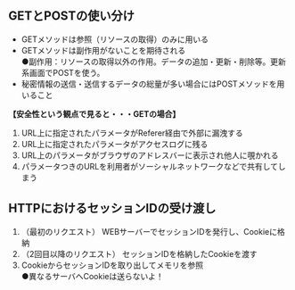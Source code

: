## GETとPOSTの使い分け
- GETメソッドは参照（リソースの取得）のみに用いる
- GETメソッドは副作用がないことを期待される  
  ●副作用：リソースの取得以外の作用。データの追加・更新・削除等。更新系画面でPOSTを使う。
- 秘密情報の送信・送信するデータの総量が多い場合にはPOSTメソッドを用いること
  
**【安全性という観点で見ると・・・GETの場合】**  
  1. URL上に指定されたパラメータがReferer経由で外部に漏洩する  
  2. URL上に指定されたパラメータがアクセスログに残る  
  3. URL上のパラメータがブラウザのアドレスバーに表示され他人に覗かれる  
  4. パラメータつきのURLを利用者がソーシャルネットワークなどで共有してしまう
 
## HTTPにおけるセッションIDの受け渡し
  1. （最初のリクエスト） WEBサーバーでセッションIDを発行し、Cookieに格納  
  1. （2回目以降のリクエスト） セッションIDを格納したCookieを渡す
  1.  CookieからセッションIDを取り出してメモリを参照  
  ●異なるサーバへCookieは送らないよ！
  
